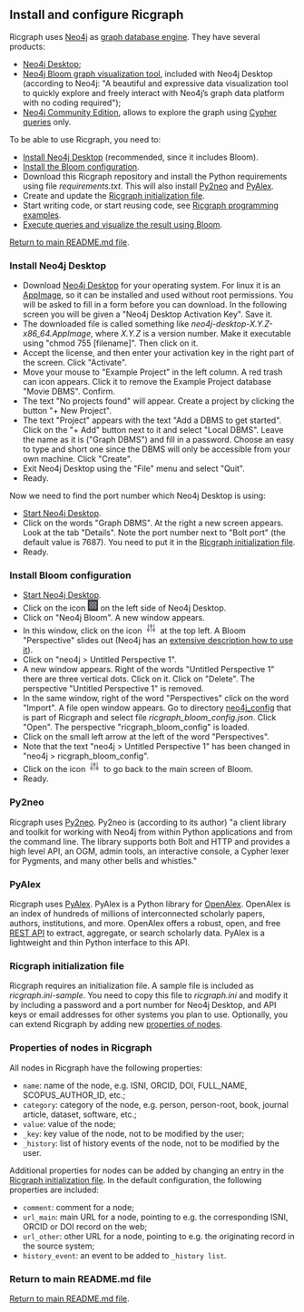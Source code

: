 ## Install and configure Ricgraph

Ricgraph uses [Neo4j](https://neo4j.com)
as [graph database engine](https://en.wikipedia.org/wiki/Graph_database).
They have several products:

* [Neo4j Desktop](https://neo4j.com/download-center/#desktop);
* [Neo4j Bloom graph visualization tool](https://neo4j.com/product/bloom),
  included with Neo4j Desktop
  (according to Neo4j:
  "A beautiful and expressive data visualization tool to quickly explore and freely interact with
  Neo4j’s graph data platform with no coding required");
* [Neo4j Community Edition](https://neo4j.com/download-center/#community), allows
  to explore the graph using
  [Cypher queries](https://en.wikipedia.org/wiki/Cypher_(query_language)) only.

To be able to use Ricgraph, you need to:

* [Install Neo4j Desktop](#install-neo4j-desktop) (recommended, since it includes Bloom).
* [Install the Bloom configuration](#install-bloom-configuration).
* Download this Ricgraph repository and install the Python requirements using file *requirements.txt*.
  This will also install [Py2neo](#Py2neo) and [PyAlex](#PyAlex).
* Create and update the [Ricgraph initialization file](#Ricgraph-initialization-file).
* Start writing code, or start reusing code,
  see [Ricgraph programming examples](ricgraph_programming_examples.md).
* [Execute queries and visualize the result using Bloom](ricgraph_neo4j_bloom_use.md).

[Return to main README.md file](../README.md).

### Install Neo4j Desktop

* Download [Neo4j Desktop](https://neo4j.com/download-center/#desktop) for your
  operating system. For linux it is an [AppImage](https://en.wikipedia.org/wiki/AppImage),
  so it can be installed and used without root permissions. You will be asked to fill in a form before
  you can download. In the following screen you will be given a "Neo4j Desktop Activation Key". Save it.
* The downloaded file is called something
  like *neo4j-desktop-X.Y.Z-x86_64.AppImage*, where *X.Y.Z* is a version number.
  Make it executable using "chmod 755 \[filename\]". Then click on it.
* Accept the license, and then enter your activation key in the right part of the screen. Click "Activate".
* Move your mouse to "Example Project" in the left column.
  A red trash can icon appears. Click it to remove the Example
  Project database "Movie DBMS". Confirm.
* The text "No projects found" will appear. Create a project by clicking the button "+ New Project".
* The text "Project" appears with the text "Add a DBMS to get started". Click on the "+ Add" button
  next to it and select "Local DBMS". Leave the name as it is ("Graph DBMS") and fill in a password. Choose
  an easy to type and short one
  since the DBMS will only be accessible from your own machine. Click "Create".
* Exit Neo4j Desktop using the "File" menu and select "Quit".
* Ready.

Now we need to find the port number which Neo4j Desktop is using:

* [Start Neo4j Desktop](ricgraph_neo4j_bloom_use.md#start-neo4j-desktop).
* Click on the words "Graph DBMS". At the right a new screen appears.
  Look at the tab "Details". Note the port number next to "Bolt port" (the default
  value is 7687).
  You need to put it in the [Ricgraph initialization file](#Ricgraph-initialization-file).
* Ready.

### Install Bloom configuration

* [Start Neo4j Desktop](ricgraph_neo4j_bloom_use.md#start-neo4j-desktop).
* Click on the icon
  <img src="images/neo4j1.jpg" height="20"/>
  on the left side of Neo4j Desktop.
* Click on "Neo4j Bloom". A new window appears.
* In this window, click on the icon
  <img src="images/neo4j2.jpg" height="20"/>
  at the top left. A Bloom "Perspective" slides out
  (Neo4j has an
  [extensive description how to
  use it](https://neo4j.com/docs/bloom-user-guide/current/bloom-visual-tour/perspective-drawer)).
* Click on "neo4j > Untitled Perspective 1".
* A new window appears.
  Right of the words "Untitled Perspective 1" there are three vertical dots. Click on it.
  Click on "Delete". The perspective "Untitled Perspective 1" is removed.
* In the same window, right of the word "Perspectives" click on the word "Import".
  A file open window appears. Go to directory
  [neo4j_config](../neo4j_config) that is part of Ricgraph and
  select file *ricgraph_bloom_config.json*. Click "Open".
  The perspective "ricgraph_bloom_config" is loaded.
* Click on the small left arrow at the left of the word "Perspectives".
* Note that the text "neo4j > Untitled Perspective 1"
  has been changed in "neo4j > ricgraph_bloom_config".
* Click on the icon
  <img src="images/neo4j2.jpg" height="20"/>
  to go back to the main screen of Bloom.
* Ready.

### Py2neo

Ricgraph uses [Py2neo](https://py2neo.org). Py2neo is (according to its author) "a client library
and toolkit for working with Neo4j from within
Python applications and from the command line.
The library supports both Bolt and HTTP and provides a high level
API, an OGM, admin tools, an interactive console, a
Cypher lexer for Pygments, and many other bells and whistles."

### PyAlex

Ricgraph uses [PyAlex](https://github.com/J535D165/pyalex).
PyAlex is a Python library for [OpenAlex](https://openalex.org/).
OpenAlex is an index of hundreds of millions of interconnected scholarly papers, authors,
institutions, and more. OpenAlex offers a robust, open, and free [REST API](https://docs.openalex.org/)
to extract, aggregate, or search scholarly data.
PyAlex is a lightweight and thin Python interface to this API.

### Ricgraph initialization file

Ricgraph requires an initialization file. A sample file is included as *ricgraph.ini-sample*.
You need to copy this file to *ricgraph.ini* and modify it by including a password and
a port number for Neo4j Desktop, and API keys or email addresses for other systems you plan to use.
Optionally, you can extend Ricgraph by adding new
[properties of nodes](#Properties-of-nodes-in-Ricgraph).

### Properties of nodes in Ricgraph

All nodes in Ricgraph have the following properties:

* `name`: name of the node, e.g. ISNI, ORCID, DOI, FULL_NAME, SCOPUS_AUTHOR_ID, etc.;
* `category`: category of the node,
  e.g. person, person-root, book, journal article, dataset, software, etc.;
* `value`: value of the node;
* `_key`: key value of the node, not to be modified by the user;
* `_history`: list of history events of the node, not to be modified by the user.

Additional properties for nodes can be added by changing an entry in the
[Ricgraph initialization file](#Ricgraph-initialization-file).
In the default configuration, the following properties are included:

* `comment`: comment for a node;
* `url_main`: main URL for a node, pointing to e.g. the corresponding ISNI, ORCID or DOI
  record on the web;
* `url_other`: other URL for a node, pointing to e.g. the originating record in the source system;
* `history_event`: an event to be added to `_history list`.

### Return to main README.md file

[Return to main README.md file](../README.md).


